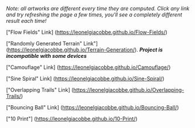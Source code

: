 *Note: all artworks are different every time they are computed. Click any link and try refreshing the page a few times, you'll see a completely different result each time!*

["Flow Fields" Link] (https://leonelgiacobbe.github.io/Flow-Fields/)

["Randomly Generated Terrain" Link"] (https://leonelgiacobbe.github.io/Terrain-Generation/). ***Project is incompatible with some devices***

["Camouflage" Link] (https://leonelgiacobbe.github.io/Camouflage/)

["Sine Spiral" Link] (https://leonelgiacobbe.github.io/Sine-Spiral/)
                 
["Overlapping Trails" Link] (https://leonelgiacobbe.github.io/Overlapping-Trails/)

["Bouncing Ball" Link] (https://leonelgiacobbe.github.io/Bouncing-Ball/)

["10 Print"] (https://leonelgiacobbe.github.io/10-Print/)
